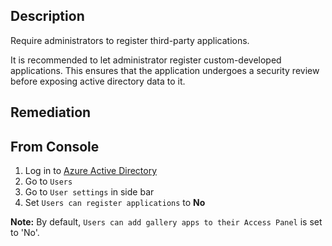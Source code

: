## Description

Require administrators to register third-party applications.

It is recommended to let administrator register custom-developed applications. This ensures that the application undergoes a security review before exposing active directory data to it.

## Remediation

## From Console

1. Log in to [Azure Active Directory](https://portal.azure.com/#blade/Microsoft_AAD_IAM/ActiveDirectoryMenuBlade/Overview)
2. Go to `Users`
3. Go to `User settings` in side bar
4. Set `Users can register applications` to **No**

**Note:** By default, `Users can add gallery apps to their Access Panel` is set to 'No'.
